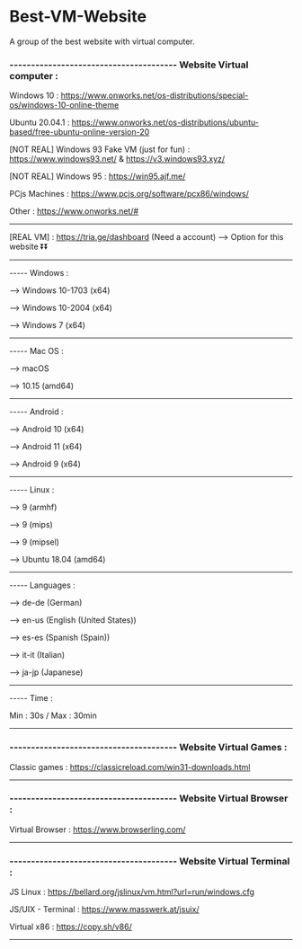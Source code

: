 # Best-VM-Website
A group of the best website with virtual computer.

### --------------------------------------- Website Virtual computer :

Windows 10 : https://www.onworks.net/os-distributions/special-os/windows-10-online-theme

Ubuntu 20.04.1 : https://www.onworks.net/os-distributions/ubuntu-based/free-ubuntu-online-version-20

[NOT REAL] Windows 93 Fake VM (just for fun) : https://www.windows93.net/ & https://v3.windows93.xyz/

[NOT REAL] Windows 95 : https://win95.ajf.me/

PCjs Machines : https://www.pcjs.org/software/pcx86/windows/

Other : https://www.onworks.net/#

--------------------

[REAL VM] : https://tria.ge/dashboard (Need a account)
--> Option for this website ⏬⏬

--------------------

----- Windows :

--> Windows 10-1703 (x64)

--> Windows 10-2004 (x64)

--> Windows 7 (x64)

--------------------

----- Mac OS :

--> macOS

--> 10.15 (amd64)

--------------------

----- Android :

--> Android 10 (x64)

--> Android 11 (x64)

--> Android 9 (x64)

--------------------

----- Linux :

--> 9 (armhf)

--> 9 (mips) 

--> 9 (mipsel)

--> Ubuntu 18.04 (amd64)

--------------------

----- Languages :

--> de-de (German)

--> en-us (English (United States))

--> es-es (Spanish (Spain))

--> it-it (Italian)

--> ja-jp (Japanese)

--------------------

----- Time :

Min : 30s / Max : 30min

--------------------

### --------------------------------------- Website Virtual Games :

Classic games : https://classicreload.com/win31-downloads.html

--------------------

### --------------------------------------- Website Virtual Browser :

Virtual Browser : https://www.browserling.com/

--------------------

### --------------------------------------- Website Virtual Terminal :

JS Linux : https://bellard.org/jslinux/vm.html?url=run/windows.cfg

JS/UIX - Terminal : https://www.masswerk.at/jsuix/

Virtual x86 : https://copy.sh/v86/

--------------------
